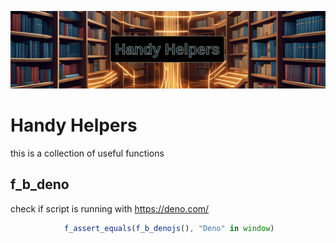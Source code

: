 <!-- {"s_msg":"this file was automatically generated","s_by":"f_generate_markdown.module.js","s_ts_created":"Mon Oct 30 2023 21:59:47 GMT+0100 (Central European Standard Time)","n_ts_created":1698699587769} -->
![handy helpers logo](./logo_banner.png)
# Handy Helpers
this is a collection of useful functions
## f_b_deno
check if script is running with https://deno.com/
```javascript
            f_assert_equals(f_b_denojs(), "Deno" in window)
```